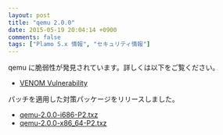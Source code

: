 ```yaml
---
layout: post
title: "qemu 2.0.0"
date: 2015-05-19 20:04:14 +0900
comments: false
tags: ["Plamo 5.x 情報", "セキュリティ情報"]
---
```

qemu に脆弱性が発見されています。詳しくは以下をご覧ください。

* [VENOM Vulnerability](http://venom.crowdstrike.com/)

パッチを適用した対策パッケージをリリースしました。

* [qemu-2.0.0-i686-P2.txz](ftp://plamo.linet.gr.jp/pub/Plamo-5.x/x86/contrib/Virtualization/qemu-2.0.0-i686-P2.txz)
* [qemu-2.0.0-x86_64-P2.txz](ftp://plamo.linet.gr.jp/pub/Plamo-5.x/x86_64/contrib/Virtualization/qemu-2.0.0-x86_64-P2.txz)

